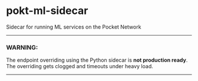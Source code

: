 # pokt-ml-sidecar
Sidecar for running ML services on the Pocket Network



---
### WARNING: 
The endpoint overriding using the Python sidecar is **not production ready**. The overriding gets clogged and timeouts under heavy load.

---